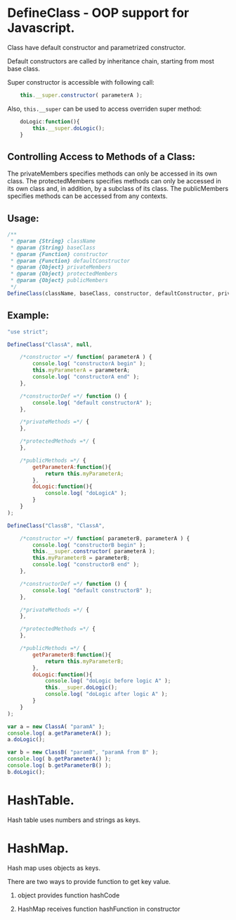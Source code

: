 # DefineClass - OOP support for Javascript.

Class have default constructor and parametrized constructor.

Default constructors are called by inheritance chain, starting from most base class.

Super constructor is accessible with following call:

```js
    this.__super.constructor( parameterA );
```

Also, ``` this.__super ``` can be used to access overriden super method:

```js
    doLogic:function(){
        this.__super.doLogic();
    }
```


## Controlling Access to Methods of a Class:

The privateMembers specifies methods can only be accessed in its own class.
The protectedMembers specifies methods can only be accessed in its own class and, in addition, by a subclass of its class.
The publicMembers specifies methods can be accessed from any contexts.


## Usage:

```js
/**
 * @param {String} className
 * @param {String} baseClass
 * @param {Function} constructor
 * @param {Function} defaultConstructor
 * @param {Object} privateMembers
 * @param {Object} protectedMembers
 * @param {Object} publicMembers
 */
DefineClass(className, baseClass, constructor, defaultConstructor, privateMembers, protectedMembers, publicMembers);
```

## Example:

```js
"use strict";

DefineClass("ClassA", null,

    /*constructor =*/ function( parameterA ) {
        console.log( "constructorA begin" );
        this.myParameterA = parameterA;
        console.log( "constructorA end" );
    },

    /*constructorDef =*/ function () {
        console.log( "default constructorA" );
    },

    /*privateMethods =*/ {
    },

    /*protectedMethods =*/ {
    },

    /*publicMethods =*/ {
        getParameterA:function(){
            return this.myParameterA;
        },
        doLogic:function(){
            console.log( "doLogicA" );
        }
    }
);
```

```js
DefineClass("ClassB", "ClassA",

    /*constructor =*/ function( parameterB, parameterA ) {
        console.log( "constructorB begin" );
        this.__super.constructor( parameterA );
        this.myParameterB = parameterB;
        console.log( "constructorB end" );
    },

    /*constructorDef =*/ function () {
        console.log( "default constructorB" );
    },

    /*privateMethods =*/ {
    },

    /*protectedMethods =*/ {
    },

    /*publicMethods =*/ {
        getParameterB:function(){
            return this.myParameterB;
        },
        doLogic:function(){
            console.log( "doLogic before logic A" );
            this.__super.doLogic();
            console.log( "doLogic after logic A" );
        }
    }
);
```

```js
var a = new ClassA( "paramA" );
console.log( a.getParameterA() );
a.doLogic();

var b = new ClassB( "paramB", "paramA from B" );
console.log( b.getParameterA() );
console.log( b.getParameterB() );
b.doLogic();
```


# HashTable.

Hash table uses numbers and strings as keys.

# HashMap.

Hash map uses objects as keys.

There are two ways to provide function to get key value.

1. object provides function hashCode

2. HashMap receives function hashFunction in constructor
